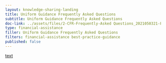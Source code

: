 ```yaml
---
layout: knowledge-sharing-landing
title: Uniform Guidance Frequently Asked Questions
subtitle: Uniform Guidance Frequently Asked Questions
doc-link: ../assets/files/2-CFR-Frequently-Asked Questions_2021050321-FINAL.docx.pdf
type: financial-assistance
filler: Uniform Guidance Frequently Asked Questions
filters: financial-assistance best-practice-guidance
published: false
---
```


<a href="{{ site.baseurl }}/assets/files/2-CFR-Frequently-Asked Questions_2021050321-FINAL.docx.pdf">text</a>
